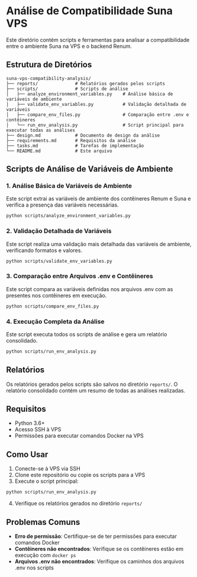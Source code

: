 # Análise de Compatibilidade Suna VPS

Este diretório contém scripts e ferramentas para analisar a compatibilidade entre o ambiente Suna na VPS e o backend Renum.

## Estrutura de Diretórios

```
suna-vps-compatibility-analysis/
├── reports/              # Relatórios gerados pelos scripts
├── scripts/              # Scripts de análise
│   ├── analyze_environment_variables.py    # Análise básica de variáveis de ambiente
│   ├── validate_env_variables.py           # Validação detalhada de variáveis
│   ├── compare_env_files.py                # Comparação entre .env e contêineres
│   └── run_env_analysis.py                 # Script principal para executar todas as análises
├── design.md             # Documento de design da análise
├── requirements.md       # Requisitos da análise
├── tasks.md              # Tarefas de implementação
└── README.md             # Este arquivo
```

## Scripts de Análise de Variáveis de Ambiente

### 1. Análise Básica de Variáveis de Ambiente

Este script extrai as variáveis de ambiente dos contêineres Renum e Suna e verifica a presença das variáveis necessárias.

```bash
python scripts/analyze_environment_variables.py
```

### 2. Validação Detalhada de Variáveis

Este script realiza uma validação mais detalhada das variáveis de ambiente, verificando formatos e valores.

```bash
python scripts/validate_env_variables.py
```

### 3. Comparação entre Arquivos .env e Contêineres

Este script compara as variáveis definidas nos arquivos .env com as presentes nos contêineres em execução.

```bash
python scripts/compare_env_files.py
```

### 4. Execução Completa da Análise

Este script executa todos os scripts de análise e gera um relatório consolidado.

```bash
python scripts/run_env_analysis.py
```

## Relatórios

Os relatórios gerados pelos scripts são salvos no diretório `reports/`. O relatório consolidado contém um resumo de todas as análises realizadas.

## Requisitos

- Python 3.6+
- Acesso SSH à VPS
- Permissões para executar comandos Docker na VPS

## Como Usar

1. Conecte-se à VPS via SSH
2. Clone este repositório ou copie os scripts para a VPS
3. Execute o script principal:

```bash
python scripts/run_env_analysis.py
```

4. Verifique os relatórios gerados no diretório `reports/`

## Problemas Comuns

- **Erro de permissão**: Certifique-se de ter permissões para executar comandos Docker
- **Contêineres não encontrados**: Verifique se os contêineres estão em execução com `docker ps`
- **Arquivos .env não encontrados**: Verifique os caminhos dos arquivos .env nos scripts